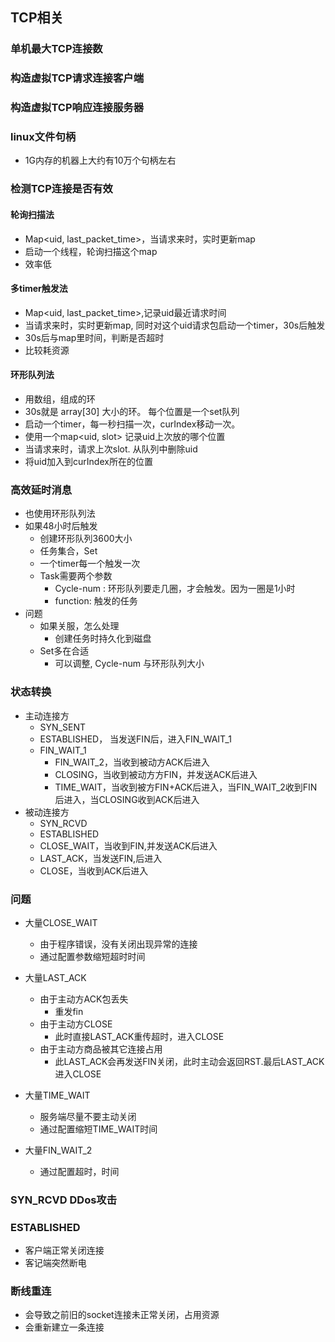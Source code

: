 ## TCP相关

### 单机最大TCP连接数

### 构造虚拟TCP请求连接客户端

### 构造虚拟TCP响应连接服务器

### linux文件句柄
 * 1G内存的机器上大约有10万个句柄左右
 
### 检测TCP连接是否有效

#### 轮询扫描法
 * Map<uid, last_packet_time>，当请求来时，实时更新map
 * 启动一个线程，轮询扫描这个map
 * 效率低

#### 多timer触发法
 * Map<uid, last_packet_time>,记录uid最近请求时间
 * 当请求来时，实时更新map, 同时对这个uid请求包启动一个timer，30s后触发
 * 30s后与map里时间，判断是否超时
 * 比较耗资源
 
#### 环形队列法
 * 用数组，组成的环
 * 30s就是 array[30] 大小的环。 每个位置是一个set队列
 * 启动一个timer，每一秒扫描一次，curIndex移动一次。
 * 使用一个map<uid, slot> 记录uid上次放的哪个位置
 * 当请求来时，请求上次slot. 从队列中删除uid
 * 将uid加入到curIndex所在的位置 
 
### 高效延时消息
 * 也使用环形队列法
 * 如果48小时后触发
   + 创建环形队列3600大小
   + 任务集合，Set<Task>
   + 一个timer每一个触发一次
   + Task需要两个参数
      - Cycle-num : 环形队列要走几圈，才会触发。因为一圈是1小时
      - function: 触发的任务
 * 问题
   + 如果关服，怎么处理
      - 创建任务时持久化到磁盘
   + Set多在合适
      - 可以调整, Cycle-num 与环形队列大小
 
### 状态转换
 * 主动连接方
   + SYN_SENT
   + ESTABLISHED， 当发送FIN后，进入FIN_WAIT_1
   + FIN_WAIT_1
      - FIN_WAIT_2，当收到被动方ACK后进入
      - CLOSING，当收到被动方方FIN，并发送ACK后进入
      - TIME_WAIT，当收到被方FIN+ACK后进入，当FIN_WAIT_2收到FIN后进入，当CLOSING收到ACK后进入
 * 被动连接方
   + SYN_RCVD
   + ESTABLISHED
   + CLOSE_WAIT，当收到FIN,并发送ACK后进入
   + LAST_ACK，当发送FIN,后进入
   + CLOSE，当收到ACK后进入
 
### 
### 问题
 * 大量CLOSE_WAIT
   + 由于程序错误，没有关闭出现异常的连接
   + 通过配置参数缩短超时时间
 
 * 大量LAST_ACK
   + 由于主动方ACK包丢失
     - 重发fin
   + 由于主动方CLOSE
     - 此时直接LAST_ACK重传超时，进入CLOSE
   + 由于主动方商品被其它连接占用
     - 此LAST_ACK会再发送FIN关闭，此时主动会返回RST.最后LAST_ACK进入CLOSE
 
 * 大量TIME_WAIT
   + 服务端尽量不要主动关闭
   + 通过配置缩短TIME_WAIT时间
 
 * 大量FIN_WAIT_2
   + 通过配置超时，时间
   
   
### SYN_RCVD DDos攻击

### ESTABLISHED
 * 客户端正常关闭连接
 * 客记端突然断电
 
###
 
### 断线重连
 * 会导致之前旧的socket连接未正常关闭，占用资源
 * 会重新建立一条连接
